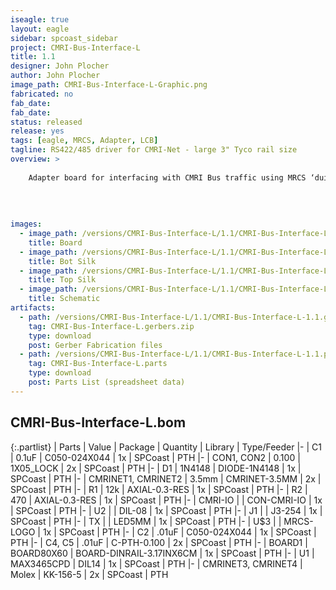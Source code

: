 ```yaml
---
iseagle: true
layout: eagle
sidebar: spcoast_sidebar
project: CMRI-Bus-Interface-L
title: 1.1
designer: John Plocher
author: John Plocher
image_path: CMRI-Bus-Interface-L-Graphic.png
fabricated: no
fab_date: 
fab_date: 
status: released
release: yes
tags: [eagle, MRCS, Adapter, LCB]
tagline: RS422/485 driver for CMRI-Net - large 3" Tyco rail size
overview: >
    
    Adapter board for interfacing with CMRI Bus traffic using MRCS ‘duino example code. Uses an optional onboard 555 to generate TX/RX enable based on processor I/O direction
    
    
    
    
images:
  - image_path: /versions/CMRI-Bus-Interface-L/1.1/CMRI-Bus-Interface-L-1.1.brd.png
    title: Board
  - image_path: /versions/CMRI-Bus-Interface-L/1.1/CMRI-Bus-Interface-L-1.1.bot.brd.png
    title: Bot Silk
  - image_path: /versions/CMRI-Bus-Interface-L/1.1/CMRI-Bus-Interface-L-1.1.top.brd.png
    title: Top Silk
  - image_path: /versions/CMRI-Bus-Interface-L/1.1/CMRI-Bus-Interface-L-1.1.sch.png
    title: Schematic
artifacts:
  - path: /versions/CMRI-Bus-Interface-L/1.1/CMRI-Bus-Interface-L-1.1.gerbers.zip
    tag: CMRI-Bus-Interface-L.gerbers.zip
    type: download
    post: Gerber Fabrication files
  - path: /versions/CMRI-Bus-Interface-L/1.1/CMRI-Bus-Interface-L-1.1.parts.csv
    tag: CMRI-Bus-Interface-L.parts
    type: download
    post: Parts List (spreadsheet data)
---
```


## CMRI-Bus-Interface-L.bom

{:.partlist}
| Parts | Value | Package | Quantity | Library | Type/Feeder
|-
| C1 | 0.1uF | C050-024X044 | 1x | SPCoast | PTH
|-
| CON1, CON2 | 0.100 | 1X05_LOCK | 2x | SPCoast | PTH
|-
| D1 | 1N4148 | DIODE-1N4148 | 1x | SPCoast | PTH
|-
| CMRINET1, CMRINET2 | 3.5mm | CMRINET-3.5MM | 2x | SPCoast | PTH
|-
| R1 | 12k | AXIAL-0.3-RES | 1x | SPCoast | PTH
|-
| R2 | 470 | AXIAL-0.3-RES | 1x | SPCoast | PTH
|-
| CMRI-IO |  | CON-CMRI-IO | 1x | SPCoast | PTH
|-
| U2 |  | DIL-08 | 1x | SPCoast | PTH
|-
| J1 |  | J3-254 | 1x | SPCoast | PTH
|-
| TX |  | LED5MM | 1x | SPCoast | PTH
|-
| U$3 |  | MRCS-LOGO | 1x | SPCoast | PTH
|-
| C2 | .01uF | C050-024X044 | 1x | SPCoast | PTH
|-
| C4, C5 | .01uF | C-PTH-0.100 | 2x | SPCoast | PTH
|-
| BOARD1 | BOARD80X60 | BOARD-DINRAIL-3.17INX6CM | 1x | SPCoast | PTH
|-
| U1 | MAX3465CPD | DIL14 | 1x | SPCoast | PTH
|-
| CMRINET3, CMRINET4 | Molex | KK-156-5 | 2x | SPCoast | PTH
